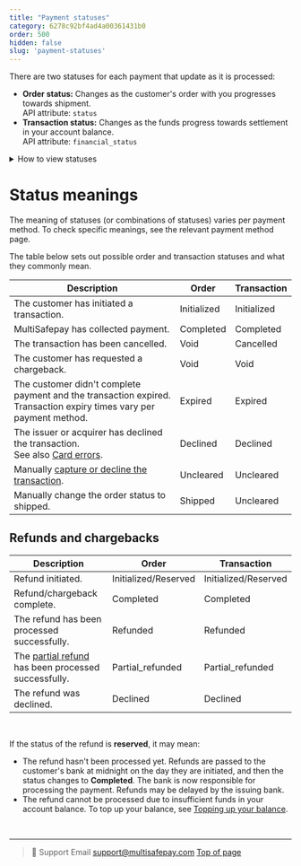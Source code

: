 ```yaml
---
title: "Payment statuses"
category: 6278c92bf4ad4a00361431b0
order: 500
hidden: false
slug: 'payment-statuses'
---
```

There are two statuses for each payment that update as it is processed:

- **Order status:** Changes as the customer's order with you progresses towards shipment.  
API attribute: `status`
- **Transaction status:** Changes as the funds progress towards settlement in your account balance.  
API attribute: `financial_status`

<details id="how-to-view-statuses">
<summary>How to view statuses</summary>
<br>

1. Sign in to your [MultiSafepay dashboard](https://merchant.multisafepay.com/).
2. Go to **Transaction overview**, and then select the relevant transaction to open the **Transaction details** page. 
3. Under **Status history**, you can see the statuses.

</details>

# Status meanings

The meaning of statuses (or combinations of statuses) varies per payment method. To check specific meanings, see the relevant payment method page. 

The table below sets out possible order and transaction statuses and what they commonly mean.

| Description | Order | Transaction |
|---|---|---|
| The customer has initiated a transaction. | Initialized | Initialized |
| MultiSafepay has collected payment. | Completed | Completed |
| The transaction has been cancelled. | Void | Cancelled |
| The customer has requested a chargeback. | Void | Void |
| The customer didn't complete payment and the transaction expired. <br> Transaction expiry times vary per payment method. | Expired | Expired |
| The issuer or acquirer has declined the transaction. <br> See also [Card errors](/card-errors/). | Declined | Declined |
| Manually [capture or decline the transaction](/uncaptured/). | Uncleared | Uncleared |
| Manually change the order status to shipped. | Shipped | Uncleared |

## Refunds and chargebacks

| Description | Order | Transaction |
|---|---|---|
| Refund initiated.| Initialized/Reserved | Initialized/Reserved |
| Refund/chargeback complete. | Completed | Completed |
| The refund has been processed successfully.| Refunded | Refunded |
| The [partial refund](/refunds/) has been processed successfully.| Partial_refunded | Partial_refunded |
| The refund was declined. | Declined | Declined |
<br>

If the status of the refund  is **reserved**, it may mean: 

- The refund hasn't been processed yet. Refunds are passed to the customer's bank at midnight on the day they are initiated, and then the status changes to **Completed**. The bank is now responsible for processing the payment. Refunds may be delayed by the issuing bank.
- The refund cannot be processed due to insufficient funds in your account balance. To top up your balance, see [Topping up your balance](/account-balance/).

<br>

---

> 💬  Support
> Email <support@multisafepay.com>
[Top of page](#)
